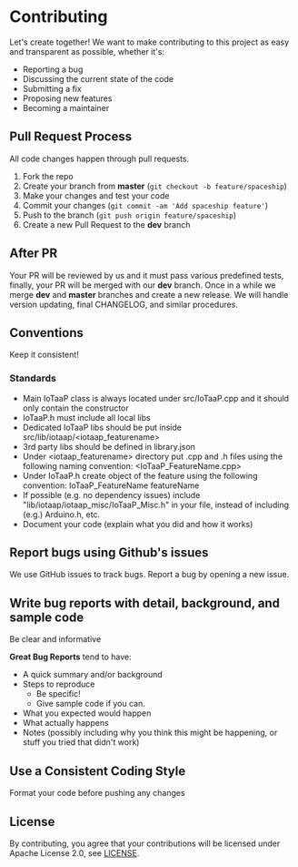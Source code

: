 # Contributing

Let's create together! We want to make contributing to this project as easy and transparent as possible, whether it's:

- Reporting a bug
- Discussing the current state of the code
- Submitting a fix
- Proposing new features
- Becoming a maintainer

## Pull Request Process

All code changes happen through pull requests.

1. Fork the repo
2. Create your branch from **master** (`git checkout -b feature/spaceship`)
3. Make your changes and test your code
4. Commit your changes (`git commit -am 'Add spaceship feature'`)
5. Push to the branch (`git push origin feature/spaceship`)
6. Create a new Pull Request to the **dev** branch

## After PR

Your PR will be reviewed by us and it must pass various predefined tests, finally, your PR will be merged with our **dev** branch. Once
in a while we merge **dev** and **master** branches and create a new release. We will handle version updating, final CHANGELOG, and similar
procedures.

## Conventions

Keep it consistent!

### Standards

- Main IoTaaP class is always located under src/IoTaaP.cpp and it should only contain the constructor
- IoTaaP.h must include all local libs
- Dedicated IoTaaP libs should be put inside src/lib/iotaap/<iotaap_featurename>
- 3rd party libs should be defined in library.json
- Under <iotaap_featurename> directory put .cpp and .h files using the following naming convention: <IoTaaP_FeatureName.cpp>
- Under IoTaaP.h create object of the feature using the following convention: IoTaaP_FeatureName featureName
- If possible (e.g. no dependency issues) include "lib/iotaap/iotaap_misc/IoTaaP_Misc.h" in your file, instead of including (e.g.) Arduino.h, etc.
- Document your code (explain what you did and how it works)

## Report bugs using Github's issues
We use GitHub issues to track bugs. Report a bug by opening a new issue.

## Write bug reports with detail, background, and sample code
Be clear and informative

**Great Bug Reports** tend to have:

- A quick summary and/or background
- Steps to reproduce
  - Be specific!
  - Give sample code if you can.
- What you expected would happen
- What actually happens
- Notes (possibly including why you think this might be happening, or stuff you tried that didn't work)

## Use a Consistent Coding Style
Format your code before pushing any changes

## License
By contributing, you agree that your contributions will be licensed under Apache License 2.0, see [LICENSE](./LICENSE.md).